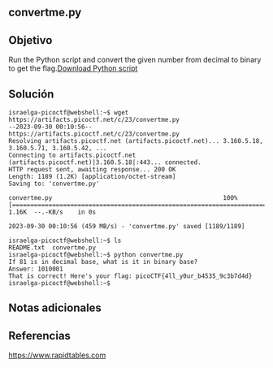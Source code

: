 ## convertme.py
## Objetivo
Run the Python script and convert the given number from decimal to binary to get the flag.[Download Python script](https://artifacts.picoctf.net/c/23/convertme.py)
## Solución 
```shell
israelga-picoctf@webshell:~$ wget https://artifacts.picoctf.net/c/23/convertme.py
--2023-09-30 00:10:56--  https://artifacts.picoctf.net/c/23/convertme.py
Resolving artifacts.picoctf.net (artifacts.picoctf.net)... 3.160.5.18, 3.160.5.71, 3.160.5.42, ...
Connecting to artifacts.picoctf.net (artifacts.picoctf.net)|3.160.5.18|:443... connected.
HTTP request sent, awaiting response... 200 OK
Length: 1189 (1.2K) [application/octet-stream]
Saving to: 'convertme.py'

convertme.py                                               100%[=======================================================================================================================================>]   1.16K  --.-KB/s    in 0s      

2023-09-30 00:10:56 (459 MB/s) - 'convertme.py' saved [1189/1189]

israelga-picoctf@webshell:~$ ls
README.txt  convertme.py
israelga-picoctf@webshell:~$ python convertme.py
If 81 is in decimal base, what is it in binary base?
Answer: 1010001
That is correct! Here's your flag: picoCTF{4ll_y0ur_b4535_9c3b7d4d}
israelga-picoctf@webshell:~$ 
```
## Notas adicionales
## Referencias
https://www.rapidtables.com